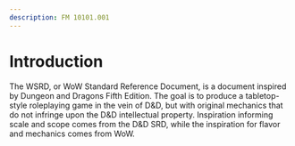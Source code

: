 ```yaml
---
description: FM 10101.001
---
```


# Introduction

The WSRD, or WoW Standard Reference Document, is a document inspired by Dungeon and Dragons Fifth Edition. The goal is to produce a tabletop-style roleplaying game in the vein of D&D, but with original mechanics that do not infringe upon the D&D intellectual property. Inspiration informing scale and scope comes from the D&D SRD, while the inspiration for flavor and mechanics comes from WoW.

